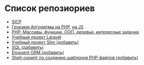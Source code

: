 # Список репозиориев

* [SICP](https://github.com/datsenko-md/sicp-racket)
* [Грокаем Алгоритмы на PHP](https://github.com/datsenko-md/grokking-algorithms-php), [на JS](https://github.com/datsenko-md/grokking-algorithms-js)
* [PHP: Массивы, функции, ООП, деревья, интересные задачки](https://github.com/datsenko-md/learning-php)
* [Учебный проект Laravel](https://github.com/datsenko-md/hexlet-laravel-blog)
* [Учебный проект Slim (добавить)]()
* [SQL (дабавить)]()
* [Eloquent ORM (добавить)]()
* [Shell-скрипт по созданию шаблонов PHP-файлов (добавить)]()
